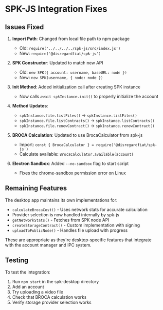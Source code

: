 # SPK-JS Integration Fixes

## Issues Fixed

1. **Import Path**: Changed from local file path to npm package
   - Old: `require('../../../../spk-js/src/index.js')`
   - New: `require('@disregardfiat/spk-js')`

2. **SPK Constructor**: Updated to match new API
   - Old: `new SPK({ account: username, baseURL: node })`
   - New: `new SPK(username, { node: node })`

3. **Init Method**: Added initialization call after creating SPK instance
   - Now calls `await spkInstance.init()` to properly initialize the account

4. **Method Updates**:
   - `spkInstance.file.listFiles()` → `spkInstance.listFiles()`
   - `spkInstance.file.listContracts()` → `spkInstance.listContracts()`
   - `spkInstance.file.renewContract()` → `spkInstance.renewContract()`

5. **BROCA Calculation**: Updated to use BrocaCalculator from spk-js
   - Import: `const { BrocaCalculator } = require('@disregardfiat/spk-js')`
   - Calculate available: `BrocaCalculator.available(account)`

6. **Electron Sandbox**: Added `--no-sandbox` flag to start script
   - Fixes the chrome-sandbox permission error on Linux

## Remaining Features

The desktop app maintains its own implementations for:
- `calculateBrocaCost()` - Uses network stats for accurate calculation
- Provider selection is now handled internally by spk-js
- `getNetworkStats()` - Fetches from SPK node API
- `createStorageContract()` - Custom implementation with signing
- `uploadToPublicNode()` - Handles file upload with progress

These are appropriate as they're desktop-specific features that integrate with the account manager and IPC system.

## Testing

To test the integration:
1. Run `npm start` in the spk-desktop directory
2. Add an account
3. Try uploading a video file
4. Check that BROCA calculation works
5. Verify storage provider selection works